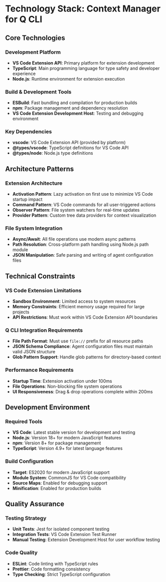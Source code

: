 # Technology Stack: Context Manager for Q CLI

## Core Technologies

### Development Platform
- **VS Code Extension API**: Primary platform for extension development
- **TypeScript**: Main programming language for type safety and developer experience
- **Node.js**: Runtime environment for extension execution

### Build & Development Tools
- **ESBuild**: Fast bundling and compilation for production builds
- **npm**: Package management and dependency resolution
- **VS Code Extension Development Host**: Testing and debugging environment

### Key Dependencies
- **vscode**: VS Code Extension API (provided by platform)
- **@types/vscode**: TypeScript definitions for VS Code API
- **@types/node**: Node.js type definitions

## Architecture Patterns

### Extension Architecture
- **Activation Pattern**: Lazy activation on first use to minimize VS Code startup impact
- **Command Pattern**: VS Code commands for all user-triggered actions
- **Observer Pattern**: File system watchers for real-time updates
- **Provider Pattern**: Custom tree data providers for context visualization

### File System Integration
- **Async/Await**: All file operations use modern async patterns
- **Path Resolution**: Cross-platform path handling using Node.js path module
- **JSON Manipulation**: Safe parsing and writing of agent configuration files

## Technical Constraints

### VS Code Extension Limitations
- **Sandbox Environment**: Limited access to system resources
- **Memory Constraints**: Efficient memory usage required for large projects
- **API Restrictions**: Must work within VS Code Extension API boundaries

### Q CLI Integration Requirements
- **File Path Format**: Must use `file://` prefix for all resource paths
- **JSON Schema Compliance**: Agent configuration files must maintain valid JSON structure
- **Glob Pattern Support**: Handle glob patterns for directory-based context

### Performance Requirements
- **Startup Time**: Extension activation under 100ms
- **File Operations**: Non-blocking file system operations
- **UI Responsiveness**: Drag & drop operations complete within 200ms

## Development Environment

### Required Tools
- **VS Code**: Latest stable version for development and testing
- **Node.js**: Version 18+ for modern JavaScript features
- **npm**: Version 8+ for package management
- **TypeScript**: Version 4.9+ for latest language features

### Build Configuration
- **Target**: ES2020 for modern JavaScript support
- **Module System**: CommonJS for VS Code compatibility
- **Source Maps**: Enabled for debugging support
- **Minification**: Enabled for production builds

## Quality Assurance

### Testing Strategy
- **Unit Tests**: Jest for isolated component testing
- **Integration Tests**: VS Code Extension Test Runner
- **Manual Testing**: Extension Development Host for user workflow testing

### Code Quality
- **ESLint**: Code linting with TypeScript rules
- **Prettier**: Code formatting consistency
- **Type Checking**: Strict TypeScript configuration